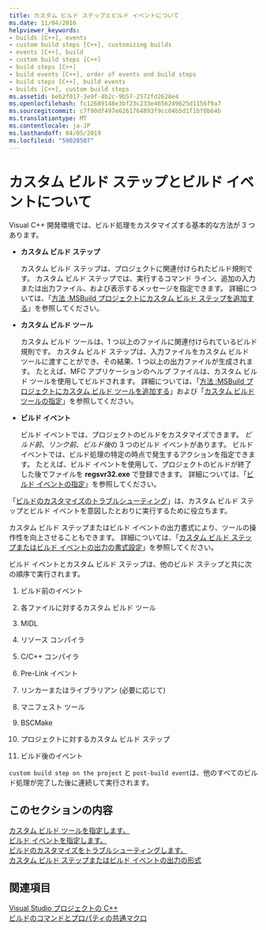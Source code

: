 ```yaml
---
title: カスタム ビルド ステップとビルド イベントについて
ms.date: 11/04/2016
helpviewer_keywords:
- builds [C++], events
- custom build steps [C++], customizing builds
- events [C++], build
- custom build steps [C++]
- build steps [C++]
- build events [C++], order of events and build steps
- build steps [C++], build events
- builds [C++], custom build steps
ms.assetid: beb2f017-3e9f-4b2c-9b57-2572fd2628e4
ms.openlocfilehash: fc12689148e3bf23c233e4656249625d1156f9a7
ms.sourcegitcommit: c7f90df497e6261764893f9cc04b5d1f1bf0b64b
ms.translationtype: MT
ms.contentlocale: ja-JP
ms.lasthandoff: 04/05/2019
ms.locfileid: "59028507"
---
```

# <a name="understanding-custom-build-steps-and-build-events"></a>カスタム ビルド ステップとビルド イベントについて

Visual C++ 開発環境では、ビルド処理をカスタマイズする基本的な方法が 3 つあります。

- **カスタム ビルド ステップ**

   カスタム ビルド ステップは、プロジェクトに関連付けられたビルド規則です。 カスタム ビルド ステップでは、実行するコマンド ライン、追加の入力または出力ファイル、および表示するメッセージを指定できます。 詳細については、「[方法 :MSBuild プロジェクトにカスタム ビルド ステップを追加する](how-to-add-a-custom-build-step-to-msbuild-projects.md)」を参照してください。

- **カスタム ビルド ツール**

   カスタム ビルド ツールは、1 つ以上のファイルに関連付けられているビルド規則です。 カスタム ビルド ステップは、入力ファイルをカスタム ビルド ツールに渡すことができ、その結果、1 つ以上の出力ファイルが生成されます。 たとえば、MFC アプリケーションのヘルプ ファイルは、カスタム ビルド ツールを使用してビルドされます。 詳細については、「[方法 :MSBuild プロジェクトにカスタム ビルド ツールを追加する](how-to-add-custom-build-tools-to-msbuild-projects.md)」および「[カスタム ビルド ツールの指定](specifying-custom-build-tools.md)」を参照してください。

- **ビルド イベント**

   ビルド イベントでは、プロジェクトのビルドをカスタマイズできます。 *ビルド前*、*リンク前*、*ビルド後*の 3 つのビルド イベントがあります。 ビルド イベントでは、ビルド処理の特定の時点で発生するアクションを指定できます。 たとえば、ビルド イベントを使用して、プロジェクトのビルドが終了した後でファイルを **regsvr32.exe** で登録できます。 詳細については、「[ビルド イベントの指定](specifying-build-events.md)」を参照してください。

「[ビルドのカスタマイズのトラブルシューティング](troubleshooting-build-customizations.md)」は、カスタム ビルド ステップとビルド イベントを意図したとおりに実行するために役立ちます。

カスタム ビルド ステップまたはビルド イベントの出力書式により、ツールの操作性を向上させることもできます。 詳細については、「[カスタム ビルド ステップまたはビルド イベントの出力の書式設定](formatting-the-output-of-a-custom-build-step-or-build-event.md)」を参照してください。

ビルド イベントとカスタム ビルド ステップは、他のビルド ステップと共に次の順序で実行されます。

1. ビルド前のイベント

2. 各ファイルに対するカスタム ビルド ツール

3. MIDL

4. リソース コンパイラ

5. C/C++ コンパイラ

6. Pre-Link イベント

7. リンカーまたはライブラリアン (必要に応じて)

8. マニフェスト ツール

9. BSCMake

10. プロジェクトに対するカスタム ビルド ステップ

11. ビルド後のイベント

`custom build step on the project` と `post-build event`は、他のすべてのビルド処理が完了した後に連続して実行されます。

## <a name="in-this-section"></a>このセクションの内容

[カスタム ビルド ツールを指定します。](specifying-custom-build-tools.md)<br/>
[ビルド イベントを指定します。](specifying-build-events.md)<br/>
[ビルドのカスタマイズをトラブルシューティングします。](troubleshooting-build-customizations.md)<br/>
[カスタム ビルド ステップまたはビルド イベントの出力の形式](formatting-the-output-of-a-custom-build-step-or-build-event.md)<br/>

## <a name="see-also"></a>関連項目

[Visual Studio プロジェクトの C++](creating-and-managing-visual-cpp-projects.md)<br>
[ビルドのコマンドとプロパティの共通マクロ](reference/common-macros-for-build-commands-and-properties.md)
